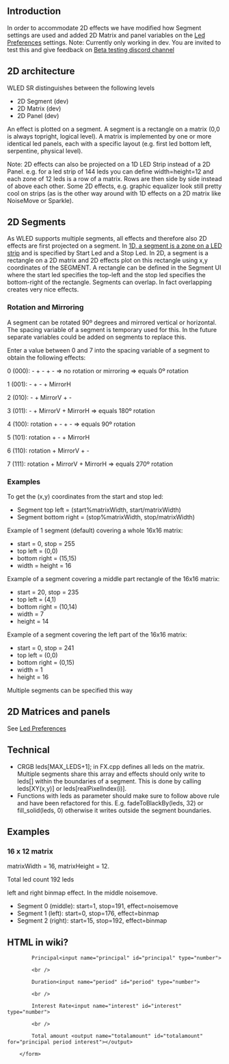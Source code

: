 ## Introduction

In order to accommodate 2D effects we have modified how Segment settings are used and added 2D Matrix and panel variables on the [Led Preferences](https://github.com/atuline/WLED/wiki/LED-Preferences) settings.
Note: Currently only working in dev. You are invited to test this and give feedback on [Beta testing discord channel](https://discord.com/channels/700041398778331156/700701772838207640)

## 2D architecture

WLED SR distinguishes between the following levels
* 2D Segment (dev)
* 2D Matrix (dev)
* 2D Panel (dev)

An effect is plotted on a segment. A segment is a rectangle on a matrix (0,0 is always topright, logical level). A matrix is implemented by one or more identical led panels, each with a specific layout (e.g. first led bottom left, serpentine, physical level).

Note: 2D effects can also be projected on a 1D LED Strip instead of a 2D Panel. e.g. for a led strip of 144 leds you can define width=height=12 and each zone of 12 leds is a row of a matrix. Rows are then side by side instead of above each other. Some 2D effects, e.g. graphic equalizer look still pretty cool on strips (as is the other way around with 1D effects on a 2D matrix like NoiseMove or Sparkle).

## 2D Segments
As WLED supports multiple segments, all effects and therefore also 2D effects are first projected on a segment. In [1D, a segment is a zone on a LED strip](https://github.com/Aircoookie/WLED/wiki/Segments) and is specified by Start Led and a Stop Led.
In 2D, a segment is a rectangle on a 2D matrix and 2D effects plot on this rectangle using x,y coordinates of the SEGMENT.
A rectangle can be defined in the Segment UI where the start led specifies the top-left and the stop led specifies the bottom-right of the rectangle.
Segments can overlap. In fact overlapping creates very nice effects.

### Rotation and Mirroring
A segment can be rotated 90º degrees and mirrored vertical or horizontal. The spacing variable of a segment is temporary used for this. In the future separate variables could be added on segments to replace this.

Enter a value between 0 and 7 into the spacing variable of a segment to obtain the following effects: 

0 (000):      - + - + - => no rotation or mirroring => equals 0º rotation

1 (001):      - + - + MirrorH 

2 (010):      - + MirrorV + -

3 (011):      - + MirrorV + MirrorH => equals 180º rotation

4 (100):      rotation + - + - => equals 90º rotation

5 (101):      rotation + - + MirrorH 

6 (110):      rotation + MirrorV + -

7 (111):      rotation + MirrorV + MirrorH => equals 270º rotation

### Examples
To get the (x,y) coordinates from the start and stop led:
* Segment top left = (start%matrixWidth, start/matrixWidth)
* Segment bottom right = (stop%matrixWidth, stop/matrixWidth)

Example of 1 segment (default) covering a whole 16x16 matrix:
* start = 0, stop = 255
* top left = (0,0)
* bottom right = (15,15)
* width = height = 16

Example of a segment covering a middle part rectangle of the 16x16 matrix:
* start = 20, stop = 235
* top left = (4,1)
* bottom right = (10,14)
* width = 7
* height = 14

Example of a segment covering the left part of the 16x16 matrix:
* start = 0, stop = 241
* top left = (0,0)
* bottom right = (0,15)
* width = 1
* height = 16

Multiple segments can be specified this way

## 2D Matrices and panels

See [Led Preferences](https://github.com/atuline/WLED/wiki/LED-Preferences)

## Technical

* CRGB leds[MAX_LEDS+1]; in FX.cpp defines all leds on the matrix. Multiple segments share this array and effects should only write to leds[] within the boundaries of a segment. This is done by calling leds[XY(x,y)] or leds[realPixelIndex(i)].
* Functions with leds as parameter should make sure to follow above rule and have been refactored for this. E.g. fadeToBlackBy(leds, 32) or fill_solid(leds, 0) otherwise it writes outside the segment boundaries. 

## Examples

### 16 x 12 matrix

matrixWidth = 16, matrixHeight = 12.

Total led count 192 leds

left and right binmap effect. In the middle noisemove.

* Segment 0 (middle): start=1, stop=191, effect=noisemove
* Segment 1 (left): start=0, stop=176, effect=binmap
* Segment 2 (right): start=15, stop=192, effect=binmap

## HTML in wiki?

<form onsubmit="return false" oninput="    totalamount.value = Math.round(principal.value * (Math.pow((1 + interest.value / 100), period.value)) * 100) / 100;">

            Principal<input name="principal" id="principal" type="number">

            <br />

            Duration<input name="period" id="period" type="number">

            <br />

            Interest Rate<input name="interest" id="interest" type="number">

            <br />

            Total amount <output name="totalamount" id="totalamount" for="principal period interest"></output>

        </form>